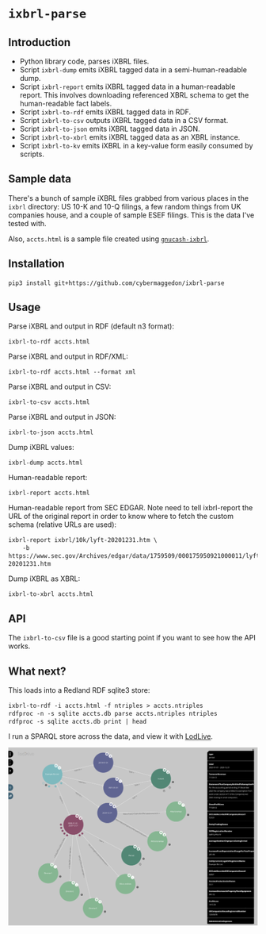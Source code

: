 
# `ixbrl-parse`

## Introduction

- Python library code, parses iXBRL files.
- Script `ixbrl-dump` emits iXBRL tagged data in a semi-human-readable dump.
- Script `ixbrl-report` emits iXBRL tagged data in a human-readable report.
  This involves downloading referenced XBRL schema to get the human-readable
  fact labels.
- Script `ixbrl-to-rdf` emits iXBRL tagged data in RDF.
- Script `ixbrl-to-csv` outputs iXBRL tagged data in a CSV format.
- Script `ixbrl-to-json` emits iXBRL tagged data in JSON.
- Script `ixbrl-to-xbrl` emits iXBRL tagged data as an XBRL instance.
- Script `ixbrl-to-kv` emits iXBRL in a key-value form easily consumed
  by scripts.

## Sample data

There's a bunch of sample iXBRL files grabbed from various places in
the `ixbrl` directory: US 10-K and 10-Q filings, a few random things
from UK companies house, and a couple of sample ESEF filings.  This is the
data I've tested with.

Also, `accts.html` is a sample file created using
[`gnucash-ixbrl`](https://github.com/cybermaggedon/gnucash-ixbrl).

## Installation

```
pip3 install git+https://github.com/cybermaggedon/ixbrl-parse
```

## Usage

Parse iXBRL and output in RDF (default n3 format):
```
ixbrl-to-rdf accts.html
```

Parse iXBRL and output in RDF/XML:
```
ixbrl-to-rdf accts.html --format xml
```

Parse iXBRL and output in CSV:
```
ixbrl-to-csv accts.html
```

Parse iXBRL and output in JSON:
```
ixbrl-to-json accts.html
```

Dump iXBRL values:
```
ixbrl-dump accts.html
```

Human-readable report:
```
ixbrl-report accts.html
```

Human-readable report from SEC EDGAR.  Note need to tell ixbrl-report the
URL of the original report in order to know where to fetch the
custom schema (relative URLs are used):

```
ixbrl-report ixbrl/10k/lyft-20201231.htm \
    -b https://www.sec.gov/Archives/edgar/data/1759509/000175950921000011/lyft-20201231.htm
```

Dump iXBRL as XBRL:
```
ixbrl-to-xbrl accts.html
```

## API

The `ixbrl-to-csv` file is a good starting point if you want to see how
the API works.

## What next?

This loads into a Redland RDF sqlite3 store:

```
ixbrl-to-rdf -i accts.html -f ntriples > accts.ntriples
rdfproc -n -s sqlite accts.db parse accts.ntriples ntriples
rdfproc -s sqlite accts.db print | head
```

I run a SPARQL store across the data, and view it with
[LodLive](https://github.com/LodLive/LodLive).

![Screenshot of LodLive](docs/screenshot.png)

